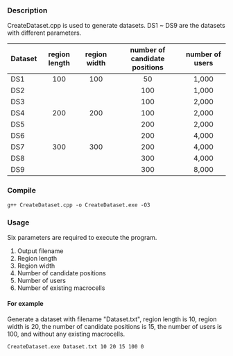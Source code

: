 ### Description
CreateDataset.cpp is used to generate datasets.
DS1 ~ DS9 are the datasets with different parameters.

Dataset         | region length | region width | number of candidate positions | number of users
--------------- |:-------------:|:------------:|:-----------------------------:|:---------------:
DS1             | 100           | 100          | 50                            | 1,000
DS2             |               |              | 100                           | 1,000
DS3             |               |              | 100                           | 2,000
DS4             | 200           | 200          | 100                           | 2,000
DS5             |               |              | 200                           | 2,000
DS6             |               |              | 200                           | 4,000
DS7             | 300           | 300          | 200                           | 4,000
DS8             |               |              | 300                           | 4,000
DS9             |               |              | 300                           | 8,000

### Compile
    g++ CreateDataset.cpp -o CreateDataset.exe -O3

### Usage
Six parameters are required to execute the program.

1. Output filename
2. Region length
3. Region width
4. Number of candidate positions
5. Number of users
6. Number of existing macrocells

#### For example
Generate a dataset with filename "Dataset.txt", region length is 10, region width is 20, the number of candidate positions is 15, the number of users is 100, and without any existing macrocells.

    CreateDataset.exe Dataset.txt 10 20 15 100 0

